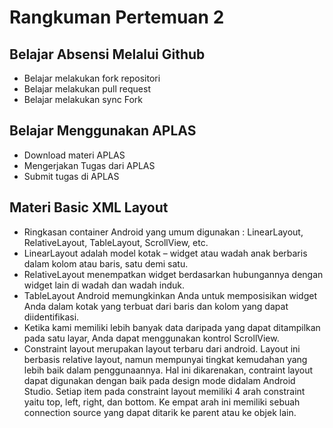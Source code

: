 # Rangkuman Pertemuan 2

## Belajar Absensi Melalui Github
- Belajar melakukan fork repositori
- Belajar melakukan pull request
- Belajar melakukan sync Fork

## Belajar Menggunakan APLAS
- Download materi APLAS
- Mengerjakan Tugas dari APLAS
- Submit tugas di APLAS

## Materi Basic XML Layout
- Ringkasan container Android yang umum digunakan : 
LinearLayout, RelativeLayout, TableLayout, ScrollView, etc.
- LinearLayout adalah model kotak – widget atau wadah anak berbaris dalam kolom atau baris, satu demi satu.
- RelativeLayout menempatkan widget berdasarkan hubungannya dengan widget lain di wadah dan wadah induk.
- TableLayout Android memungkinkan Anda untuk memposisikan widget Anda dalam kotak yang terbuat dari baris dan kolom yang dapat diidentifikasi.
- Ketika kami memiliki lebih banyak data daripada yang dapat ditampilkan pada satu layar, Anda dapat menggunakan kontrol ScrollView.
- Constraint layout merupakan layout terbaru dari android. Layout ini berbasis relative layout, namun mempunyai tingkat kemudahan yang lebih baik dalam penggunaannya. Hal ini dikarenakan, contraint layout dapat digunakan dengan baik pada design mode didalam Android Studio.
Setiap item pada constraint layout memiliki 4 arah constraint yaitu top, left, right, dan bottom. Ke empat arah ini memiliki sebuah connection source yang dapat ditarik ke parent atau ke objek lain.
